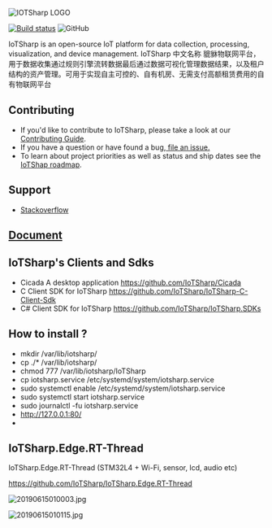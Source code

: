 ![IOTSharp LOGO](docs/images/350x100.png)  

[![Build status](https://ci.appveyor.com/api/projects/status/5o23f5vss89ct2lw/branch/master?svg=true)](https://ci.appveyor.com/project/MaiKeBing/iotsharp/branch/master)
![GitHub](https://img.shields.io/github/license/iotsharp/iotsharp.svg)


IoTSharp is an open-source IoT platform for data collection, processing, visualization, and device management.
IoTSharp 中文名称  貔貅物联网平台，用于数据收集通过规则引擎流转数据最后通过数据可视化管理数据结果，以及租户结构的资产管理。可用于实现自主可控的、自有机房、无需支付高额租赁费用的自有物联网平台 

## Contributing
 - If you'd like to contribute to IoTSharp, please take a look at our [Contributing Guide](contributing.md).
 - If you have a question or have found a bug,[ file an issue.](https://github.com/IoTSharp/IoTSharp/issues)
 - To learn about project priorities as well as status and ship dates see the [IoTShap roadmap](roadmap.md).

## Support

 - [Stackoverflow](http://stackoverflow.com/questions/tagged/iotsharp)

## [Document](https://docs.iotsharp.io)

## IoTSharp's Clients and Sdks
 - Cicada    A desktop application  https://github.com/IoTSharp/Cicada
 - C Client SDK for IoTSharp  https://github.com/IoTSharp/IoTSharp-C-Client-Sdk
 - C# Client SDK for IoTSharp  https://github.com/IoTSharp/IoTSharp.SDKs 




## How to install ?
 -  mkdir  /var/lib/iotsharp/
 -	cp ./*  /var/lib/iotsharp/
 -	chmod 777 /var/lib/iotsharp/IoTSharp
 -	cp  iotsharp.service   /etc/systemd/system/iotsharp.service
 -	sudo systemctl enable  /etc/systemd/system/iotsharp.service 
 -	sudo systemctl start  iotsharp.service 
 -	sudo journalctl -fu  iotsharp.service 
 -	http://127.0.0.1:80/ 
 -  

##  IoTSharp.Edge.RT-Thread

IoTSharp.Edge.RT-Thread (STM32L4 + Wi-Fi, sensor, lcd, audio etc)

https://github.com/IoTSharp/IoTSharp.Edge.RT-Thread

![20190615010003.jpg](docs/images/20190615010003.jpg)

![20190615010115.jpg](docs/images/20190615010115.jpg)
